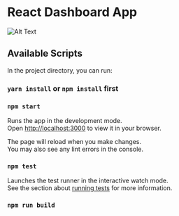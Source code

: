 # React Dashboard App

![Alt Text](https://github.com/simskberna/react-dasboard-app/src/assets/react-dashboard-app.gif)


## Available Scripts

In the project directory, you can run:
### `yarn install` or `npm install` first
### `npm start`

Runs the app in the development mode.\
Open [http://localhost:3000](http://localhost:3000) to view it in your browser.

The page will reload when you make changes.\
You may also see any lint errors in the console.

### `npm test`

Launches the test runner in the interactive watch mode.\
See the section about [running tests](https://facebook.github.io/create-react-app/docs/running-tests) for more information.

### `npm run build`


